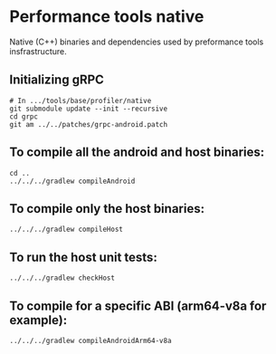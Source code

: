 # Performance tools native

Native (C++) binaries and dependencies used by preformance tools insfrastructure.

## Initializing gRPC

```
# In .../tools/base/profiler/native
git submodule update --init --recursive
cd grpc
git am ../../patches/grpc-android.patch
```
## To compile all the android and host binaries:
```
cd ..
../../../gradlew compileAndroid
```
## To compile only the host binaries:
```
../../../gradlew compileHost
```
## To run the host unit tests:
```
../../../gradlew checkHost
```
## To compile for a specific ABI (arm64-v8a for example):
```
../../../gradlew compileAndroidArm64-v8a
```

